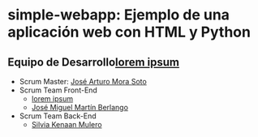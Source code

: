 # simple-webapp: Ejemplo de una aplicación web con HTML y Python

## Equipo de Desarrollo[lorem ipsum](#<>)

- Scrum Master: [José Arturo Mora Soto](https://github.com/jarturomora)
- Scrum Team Front-End
  - [lorem ipsum](#)
  - [José Miguel Martín Berlango](#)
- Scrum Team Back-End
  - [Silvia Kenaan Mulero](https://github.com/BigTogu)
